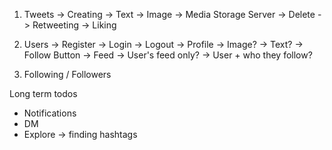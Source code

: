 1. Tweets
    -> Creating
        -> Text
            -> Image -> Media Storage Server
    -> Delete
    -> Retweeting
    -> Liking

2. Users
    -> Register
    -> Login
    -> Logout
    -> Profile
        -> Image?
        -> Text?
        -> Follow Button
    -> Feed
        -> User's feed only?
        -> User + who they follow?

3. Following / Followers

Long term todos
- Notifications
- DM
- Explore -> finding hashtags